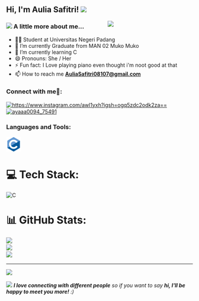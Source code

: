 <h2> Hi, I'm Aulia Safitri! <img src="https://media.giphy.com/media/mGcNjsfWAjY5AEZNw6/giphy.gif" width="50"></h2>
<img align='right' src="https://media.giphy.com/media/M9gbBd9nbDrOTu1Mqx/giphy.gif" width="230">

### <img src="https://media.giphy.com/media/VgCDAzcKvsR6OM0uWg/giphy.gif" width="50"> A little more about me... 

 - 👨‍💻 Student at Universitas Negeri Padang                                                                           
 - 🔭 I’m currently Graduate from MAN 02 Muko Muko
  - 🌱 I’m currently learning C
  - 😄 Pronouns: She / Her
 - ⚡ Fun fact: I Love playing piano even thought i'm noot good at that
  - 📫 How to reach me **AuliaSafitri08107@gmail.com**

<h3 align="left">Connect with me🤝:</h3>
<p align="left">
<a href="https://instagram.com/https://www.instagram.com/awl1yxh?igsh=ogq5zdc2odk2za==" target="blank"><img align="center" src="https://raw.githubusercontent.com/rahuldkjain/github-profile-readme-generator/master/src/images/icons/Social/instagram.svg" alt="https://www.instagram.com/awl1yxh?igsh=ogq5zdc2odk2za==" height="30" width="40" /></a>
<a href="https://discord.gg/ayaaa0094_75491" target="blank"><img align="center" src="https://raw.githubusercontent.com/rahuldkjain/github-profile-readme-generator/master/src/images/icons/Social/discord.svg" alt="ayaaa0094_75491" height="30" width="40" /></a>
</p>

<h3 align="left">Languages and Tools:</h3>
<p align="left"> <a href="https://www.cprogramming.com/" target="_blank" rel="noreferrer"> <img src="https://raw.githubusercontent.com/devicons/devicon/master/icons/c/c-original.svg" alt="c" width="40" height="40"/> </a> </p>


# 💻 Tech Stack:
![C](https://img.shields.io/badge/c-%2300599C.svg?style=for-the-badge&logo=c&logoColor=white)
# 📊 GitHub Stats:
![](https://github-readme-stats.vercel.app/api?username=ayaa106&theme=dark&hide_border=false&include_all_commits=false&count_private=false)<br/>
![](https://github-readme-streak-stats.herokuapp.com/?user=ayaa106&theme=dark&hide_border=false)<br/>
![](https://github-readme-stats.vercel.app/api/top-langs/?username=ayaa106&theme=dark&hide_border=false&include_all_commits=false&count_private=false&layout=compact)

---
[![](https://visitcount.itsvg.in/api?id=ayaa106&icon=0&color=0)](https://visitcount.itsvg.in)

<!-- Proudly created with GPRM ( https://gprm.itsvg.in ) -->

<img src="https://media.giphy.com/media/LnQjpWaON8nhr21vNW/giphy.gif" width="60"> <em><b>I love connecting with different people</b> so if you want to say <b>hi, I'll be happy to meet you more!</b> :)</em>
